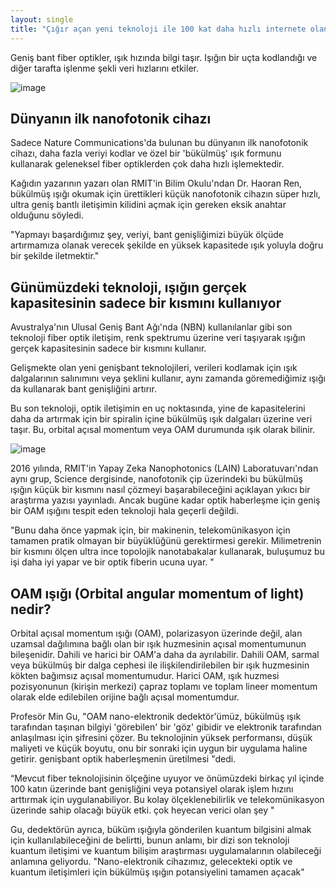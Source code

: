 ```yaml
---
layout: single
title: "Çığır açan yeni teknoloji ile 100 kat daha hızlı internete olanak tanınabilir"
---
```

Geniş bant fiber optikler, ışık hızında bilgi taşır. Işığın bir uçta kodlandığı ve diğer tarafta işlenme şekli veri hızlarını etkiler.

![image](https://www.scimex.org/__data/assets/image/0011/366779/FasterInternet-1220_x_732.jpg)

Dünyanın ilk nanofotonik cihazı
-
Sadece Nature Communications'da bulunan bu dünyanın ilk nanofotonik cihazı, daha fazla veriyi kodlar ve özel bir 'bükülmüş' ışık formunu kullanarak geleneksel fiber optiklerden çok daha hızlı işlemektedir.

Kağıdın yazarının yazarı olan RMIT'in Bilim Okulu'ndan Dr. Haoran Ren, bükülmüş ışığı okumak için ürettikleri küçük nanofotonik cihazın süper hızlı, ultra geniş bantlı iletişimin kilidini açmak için gereken eksik anahtar olduğunu söyledi.

"Yapmayı başardığımız şey, veriyi, bant genişliğimizi büyük ölçüde artırmamıza olanak verecek şekilde en yüksek kapasitede ışık yoluyla doğru bir şekilde iletmektir."

Günümüzdeki teknoloji, ışığın gerçek kapasitesinin sadece bir kısmını kullanıyor
-
Avustralya'nın Ulusal Geniş Bant Ağı'nda (NBN) kullanılanlar gibi son teknoloji fiber optik iletişim, renk spektrumu üzerine veri taşıyarak ışığın gerçek kapasitesinin sadece bir kısmını kullanır.

Gelişmekte olan yeni genişbant teknolojileri, verileri kodlamak için ışık dalgalarının salınımını veya şeklini kullanır, aynı zamanda göremediğimiz ışığı da kullanarak bant genişliğini artırır.

Bu son teknoloji, optik iletişimin en uç noktasında, yine de kapasitelerini daha da artırmak için bir spiralin içine bükülmüş ışık dalgaları üzerine veri taşır. Bu, orbital açısal momentum veya OAM durumunda ışık olarak bilinir.

![image](https://mk0nextbigfuturj5ioe.kinstacdn.com/wp-content/uploads/2018/10/twistedlightreader-min-730x430.png)

2016 yılında, RMIT'in Yapay Zeka Nanophotonics (LAIN) Laboratuvarı'ndan aynı grup, Science dergisinde, nanofotonik çip üzerindeki bu bükülmüş ışığın küçük bir kısmını nasıl çözmeyi başarabileceğini açıklayan yıkıcı bir araştırma yazısı yayınladı. Ancak bugüne kadar optik haberleşme için geniş bir OAM ışığını tespit eden teknoloji hala geçerli değildi.

"Bunu daha önce yapmak için, bir makinenin, telekomünikasyon için tamamen pratik olmayan bir büyüklüğünü gerektirmesi gerekir. Milimetrenin bir kısmını ölçen ultra ince topolojik nanotabakalar kullanarak, buluşumuz bu işi daha iyi yapar ve bir optik fiberin ucuna uyar. "

OAM ışığı (Orbital angular momentum of light) nedir?
-
Orbital açısal momentum ışığı (OAM), polarizasyon üzerinde değil, alan uzamsal dağılımına bağlı olan bir ışık huzmesinin açısal momentumunun bileşenidir. Dahili ve harici bir OAM'a daha da ayrılabilir. Dahili OAM, sarmal veya bükülmüş bir dalga cephesi ile ilişkilendirilebilen bir ışık huzmesinin kökten bağımsız açısal momentumudur. Harici OAM, ışık huzmesi pozisyonunun (kirişin merkezi) çapraz toplamı ve toplam lineer momentum olarak elde edilebilen orijine bağlı açısal momentumdur.

Profesör Min Gu, "OAM nano-elektronik dedektör'ümüz, bükülmüş ışık tarafından taşınan bilgiyi 'görebilen' bir 'göz' gibidir ve elektronik tarafından anlaşılması için şifresini çözer. Bu teknolojinin yüksek performansı, düşük maliyeti ve küçük boyutu, onu bir sonraki için uygun bir uygulama haline getirir. genişbant optik haberleşmenin üretilmesi "dedi.

“Mevcut fiber teknolojisinin ölçeğine uyuyor ve önümüzdeki birkaç yıl içinde 100 katın üzerinde bant genişliğini veya potansiyel olarak işlem hızını arttırmak için uygulanabiliyor. Bu kolay ölçeklenebilirlik ve telekomünikasyon üzerinde sahip olacağı büyük etki. çok heyecan verici olan şey "

Gu, dedektörün ayrıca, büküm ışığıyla gönderilen kuantum bilgisini almak için kullanılabileceğini de belirtti, bunun anlamı, bir dizi son teknoloji kuantum iletişimi ve kuantum bilişim araştırması uygulamalarının olabileceği anlamına geliyordu. "Nano-elektronik cihazımız, gelecekteki optik ve kuantum iletişimleri için bükülmüş ışığın potansiyelini tamamen açacak"
